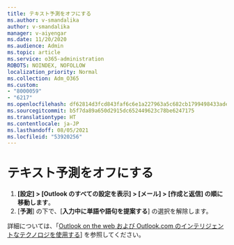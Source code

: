 ```yaml
---
title: テキスト予測をオフにする
ms.author: v-smandalika
author: v-smandalika
manager: v-aiyengar
ms.date: 11/20/2020
ms.audience: Admin
ms.topic: article
ms.service: o365-administration
ROBOTS: NOINDEX, NOFOLLOW
localization_priority: Normal
ms.collection: Adm_O365
ms.custom:
- "8000059"
- "6217"
ms.openlocfilehash: df62814d3fcd843faf6c6e1a227963a5c682cb1799498433ade15ab1b9e9a6fe
ms.sourcegitcommit: b5f7da89a650d2915dc652449623c78be6247175
ms.translationtype: HT
ms.contentlocale: ja-JP
ms.lasthandoff: 08/05/2021
ms.locfileid: "53920256"
---
```

# <a name="turn-off-text-predictions"></a>テキスト予測をオフにする

1. **[設定] > [Outlook のすべての設定を表示] > [メール] > [作成と返信] の順に移動します**。
2. [**予測**] の下で、[**入力中に単語や語句を提案する**] の選択を解除します。

詳細については、「[Outlook on the web および Outlook.com のインテリジェントなテクノロジを使用する](https://support.microsoft.com/office/use-intelligent-technology-in-outlook-on-the-web-and-outlook-com-24b30683-8340-4b69-b8ac-4193ec528a70)] を参照してください。 